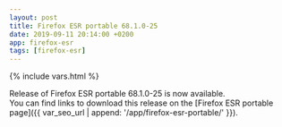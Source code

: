 ```yaml
---
layout: post
title: Firefox ESR portable 68.1.0-25
date: 2019-09-11 20:14:00 +0200
app: firefox-esr
tags: [firefox-esr]
---
```

{% include vars.html %}

Release of Firefox ESR portable 68.1.0-25 is now available.<br />
You can find links to download this release on the [Firefox ESR portable page]({{ var_seo_url | append: '/app/firefox-esr-portable/' }}).